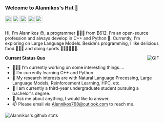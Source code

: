 ### Welcome to Alannikos's Hut 👋

<a href="#">
  <img align="left" alt="Wechat" width="22px" src="https://cdn.jsdelivr.net/npm/simple-icons@3.1.0/icons/wechat.svg" />
</a>
<a href="mailto:alannikos768@outlook.com">
  <img align="left" alt="'Gmail" width="22px" src="https://cdn.jsdelivr.net/npm/simple-icons@3.1.0/icons/gmail.svg" />
</a>
<a href="https://leetcode.cn/u/alannikos/">
  <img align="left" alt="LeetCode" width="22px" src="https://cdn.jsdelivr.net/npm/simple-icons@3.1.0/icons/leetcode.svg" />
<a href="https://www.kaggle.com/Alannikos">
  <img align="left" alt="Kaggle" width="22px" src="https://cdn.jsdelivr.net/npm/simple-icons@3.1.0/icons/kaggle.svg" />
</a>
</a>
<a href="https://space.bilibili.com/3494365446015137">
  <img align="left" alt="bilibili" width="22px" src="https://cdn.jsdelivr.net/npm/simple-icons@13.7.0/icons/bilibili.svg" />
</a>

<br />
<br />

Hi, I'm Alannikos 😉, a programmer 👨🏻‍💻 from B612. I'm an open-source profession and always develop in C++ and Python 🐍. Currently, I'm exploring on Large Language Models. Beside's programming, I like delicious food 🥗🌮🍣 and doing sports 🏃⛹️‍♂️🏋🏼‍♂️.

  <img align="right" alt="GIF" src="https://media.giphy.com/media/iIqmM5tTjmpOB9mpbn/giphy.gif" />

**Current Status Quo**

- 👨🏻‍💻 I’m currently working on some interesting things....
- 🌱 I’m currently learning C++ and Python.
- 🤔 My research interests are with Natural Language Processing, Large Language Models, Reinforcement Learning, HPC, etc.
- 💼 I am currently a third-year undergraduate student pursuing a bachelor's degree.
- 💬 Ask me about anything, I would like to answer.
- 📫 Please email via Alannikos768@outlook.com to reach me.

![Alannikos's github stats](https://github-readme-stats.vercel.app/api?username=Alannikos&show_icons=true&hide_border=true&theme=flag-india)
